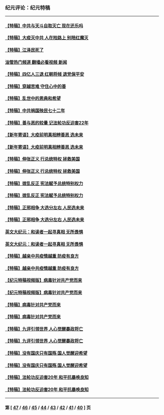 ### 纪元评论：纪元特稿
---
#### [【特稿】中共与天斗自取灭亡 现在还乐吗](../../pages/nsc424/n13897482.md?01230330) 
#### [【特稿】大疫灭中共 人在险路上 别陪红魔灭](../../pages/nsc424/n13890697.md?01230330) 
#### [【特稿】江泽民死了](../../pages/nsc424/n13876300.md?01230330) 
#### [油管热门频道 翻墙必看视频 新闻](ok?01230330)
#### [【特稿】四亿人三退 红朝将倾 退党保平安](../../pages/nsc424/n13794378.md?01230330) 
#### [【特稿】穿越苦难 守住心中的善](../../pages/nsc424/n13784979.md?01230330) 
#### [【特稿】乱世中的恩典和希望](../../pages/nsc424/n13734687.md?01230330) 
#### [【特稿】中共祸国殃民七十二年](../../pages/nsc424/n13272607.md?01230330) 
#### [【特稿】善与恶的较量 记法轮功反迫害22年](../../pages/nsc424/n13086597.md?01230330) 
#### [【新年寄语】大疫前明真相辨善恶 选未来](../../pages/nsc424/n12660855.md?01230330) 
#### [【新年寄语】大疫前明真相辨善恶 选未来](../../pages/nsc424/n12660855.md?01230330) 
#### [【特稿】伸张正义 行总统特权 拯救美国](../../pages/nsc424/n12616806.md?01230330) 
#### [【特稿】伸张正义 行总统特权 拯救美国](../../pages/nsc424/n12616806.md?01230330) 
#### [【特稿】拨乱反正 宪法赋予总统特别权力](../../pages/nsc424/n12598306.md?01230330) 
#### [【特稿】拨乱反正 宪法赋予总统特别权力](../../pages/nsc424/n12598306.md?01230330) 
#### [【特稿】正邪相争 大选分左右 人民选未来](../../pages/nsc424/n12545208.md?01230330) 
#### [【特稿】正邪相争 大选分左右 人民选未来](../../pages/nsc424/n12545208.md?01230330) 
#### [英文大纪元：和读者一起寻真相 无所畏惧](../../pages/nsc424/n12542027.md?01230330) 
#### [英文大纪元：和读者一起寻真相 无所畏惧](../../pages/nsc424/n12542027.md?01230330) 
#### [【特稿】越亲中共疫情越重 防疫有良方](../../pages/nsc424/n12042989.md?01230330) 
#### [【特稿】越亲中共疫情越重 防疫有良方](../../pages/nsc424/n12042989.md?01230330) 
#### [【纪元特稿视频版】病毒针对共产党而来](../../pages/nsc424/n11977328.md?01230330) 
#### [【纪元特稿视频版】病毒针对共产党而来](../../pages/nsc424/n11977328.md?01230330) 
#### [【特稿】病毒针对共产党而来](../../pages/nsc424/n11928818.md?01230330) 
#### [【特稿】病毒针对共产党而来](../../pages/nsc424/n11928818.md?01230330) 
#### [【特稿】九评引领世界 人心觉醒暴政将亡](../../pages/nsc424/n11660496.md?01230330) 
#### [【特稿】九评引领世界 人心觉醒暴政将亡](../../pages/nsc424/n11660496.md?01230330) 
#### [【特稿】没有国庆只有国殇 国人觉醒迎希望](../../pages/nsc424/n11549354.md?01230330) 
#### [【特稿】没有国庆只有国殇 国人觉醒迎希望](../../pages/nsc424/n11549354.md?01230330) 
#### [【特稿】法轮功反迫害20年 和平抗暴唤良知](../../pages/nsc424/n11389135.md?01230330) 
#### [【特稿】法轮功反迫害20年 和平抗暴唤良知](../../pages/nsc424/n11389135.md?01230330) 

---
#### 第 [ [47](./47.md?01230330) / [46](./46.md?01230330) / [45](./45.md?01230330) / [44](./44.md?01230330) / [43](./43.md?01230330) / [42](./42.md?01230330) / [41](./41.md?01230330) / [40](./40.md?01230330) ] 页
